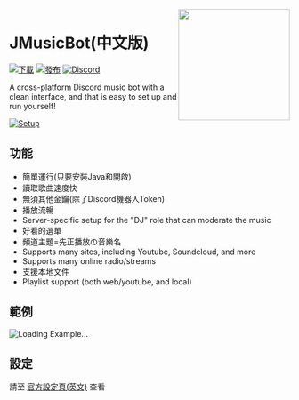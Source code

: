 <img align="right" src="https://i.imgur.com/zrE80HY.png" height="200" width="200">

# JMusicBot(中文版)

[![下載](https://img.shields.io/github/downloads/jagrosh/MusicBot/total.svg)](https://github.com/jagrosh/MusicBot/releases/latest)
[![發布](https://img.shields.io/github/release/jagrosh/MusicBot.svg)](https://github.com/jagrosh/MusicBot/releases/latest)
[![Discord](https://discordapp.com/api/guilds/147698382092238848/widget.png)](https://discord.gg/0p9LSGoRLu6Pet0k)<br>

A cross-platform Discord music bot with a clean interface, and that is easy to set up and run yourself!

[![Setup](http://i.imgur.com/VvXYp5j.png)](https://github.com/jagrosh/MusicBot/wiki/Setup)

## 功能
  * 簡單運行(只要安裝Java和開啟)
  * 讀取歌曲速度快
  * 無須其他金鑰(除了Discord機器人Token)
  * 播放流暢
  * Server-specific setup for the "DJ" role that can moderate the music
  * 好看的選單
  * 頻道主題=先正播放の音樂名
  * Supports many sites, including Youtube, Soundcloud, and more
  * Supports many online radio/streams
  * 支援本地文件
  * Playlist support (both web/youtube, and local)

## 範例
![Loading Example...](https://i.imgur.com/kVtTKvS.gif)

## 設定
請至 [官方設定頁(英文)](https://github.com/jagrosh/MusicBot/wiki/Setup) 查看
